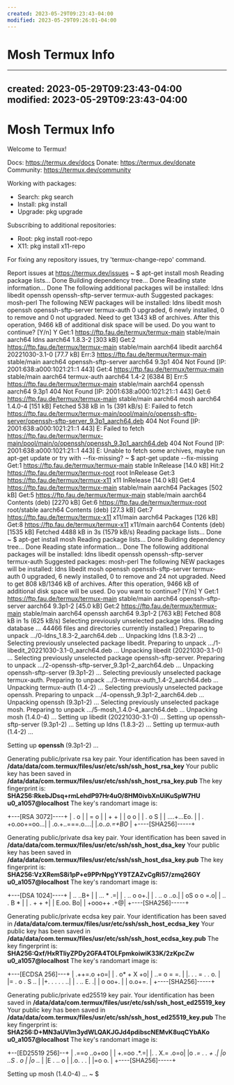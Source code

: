 ```yaml
---
created: 2023-05-29T09:23:43-04:00
modified: 2023-05-29T09:26:01-04:00
---
```


# Mosh Termux Info

---
created: 2023-05-29T09:23:43-04:00
modified: 2023-05-29T09:23:43-04:00
---

# Mosh Termux Info

Welcome to Termux!

Docs:       https://termux.dev/docs
Donate:     https://termux.dev/donate
Community:  https://termux.dev/community

Working with packages:

 - Search:  pkg search <query>
 - Install: pkg install <package>
 - Upgrade: pkg upgrade

Subscribing to additional repositories:

 - Root:    pkg install root-repo
 - X11:     pkg install x11-repo

For fixing any repository issues,
try 'termux-change-repo' command.

Report issues at https://termux.dev/issues
~ $ apt-get install mosh
Reading package lists... Done
Building dependency tree... Done
Reading state information... Done
The following additional packages will be installed:
  ldns libedit openssh openssh-sftp-server
  termux-auth
Suggested packages:
  mosh-perl
The following NEW packages will be installed:
  ldns libedit mosh openssh openssh-sftp-server
  termux-auth
0 upgraded, 6 newly installed, 0 to remove and 0 not upgraded.
Need to get 1343 kB of archives.
After this operation, 9466 kB of additional disk space will be used.
Do you want to continue? [Y/n] Y
Get:1 https://ftp.fau.de/termux/termux-main stable/main aarch64 ldns aarch64 1.8.3-2 [303 kB]
Get:2 https://ftp.fau.de/termux/termux-main stable/main aarch64 libedit aarch64 20221030-3.1-0 [77.7 kB]
Err:3 https://ftp.fau.de/termux/termux-main stable/main aarch64 openssh-sftp-server aarch64 9.3p1
  404  Not Found [IP: 2001:638:a000:1021:21::1 443]
Get:4 https://ftp.fau.de/termux/termux-main stable/main aarch64 termux-auth aarch64 1.4-2 [6384 B]
Err:5 https://ftp.fau.de/termux/termux-main stable/main aarch64 openssh aarch64 9.3p1
  404  Not Found [IP: 2001:638:a000:1021:21::1 443]
Get:6 https://ftp.fau.de/termux/termux-main stable/main aarch64 mosh aarch64 1.4.0-4 [151 kB]
Fetched 538 kB in 1s (391 kB/s)
E: Failed to fetch https://ftp.fau.de/termux/termux-main/pool/main/o/openssh-sftp-server/openssh-sftp-server_9.3p1_aarch64.deb  404  Not Found [IP: 2001:638:a000:1021:21::1 443]
E: Failed to fetch https://ftp.fau.de/termux/termux-main/pool/main/o/openssh/openssh_9.3p1_aarch64.deb  404  Not Found [IP: 2001:638:a000:1021:21::1 443]
E: Unable to fetch some archives, maybe run apt-get update or try with --fix-missing?
~ $ apt-get update --fix-missing
Get:1 https://ftp.fau.de/termux/termux-main stable InRelease [14.0 kB]
Hit:2 https://ftp.fau.de/termux/termux-root root InRelease
Get:3 https://ftp.fau.de/termux/termux-x11 x11 InRelease [14.0 kB]
Get:4 https://ftp.fau.de/termux/termux-main stable/main aarch64 Packages [502 kB]
Get:5 https://ftp.fau.de/termux/termux-main stable/main aarch64 Contents (deb) [2270 kB]
Get:6 https://ftp.fau.de/termux/termux-root root/stable aarch64 Contents (deb) [27.3 kB]
Get:7 https://ftp.fau.de/termux/termux-x11 x11/main aarch64 Packages [126 kB]
Get:8 https://ftp.fau.de/termux/termux-x11 x11/main aarch64 Contents (deb) [1535 kB]
Fetched 4488 kB in 3s (1579 kB/s)
Reading package lists... Done
~ $ apt-get install mosh
Reading package lists... Done
Building dependency tree... Done
Reading state information... Done
The following additional packages will be installed:
  ldns libedit openssh openssh-sftp-server
  termux-auth
Suggested packages:
  mosh-perl
The following NEW packages will be installed:
  ldns libedit mosh openssh openssh-sftp-server
  termux-auth
0 upgraded, 6 newly installed, 0 to remove and 24 not upgraded.
Need to get 808 kB/1346 kB of archives.
After this operation, 9466 kB of additional disk space will be used.
Do you want to continue? [Y/n] Y
Get:1 https://ftp.fau.de/termux/termux-main stable/main aarch64 openssh-sftp-server aarch64 9.3p1-2 [45.0 kB]
Get:2 https://ftp.fau.de/termux/termux-main stable/main aarch64 openssh aarch64 9.3p1-2 [763 kB]
Fetched 808 kB in 1s (625 kB/s)
Selecting previously unselected package ldns.
(Reading database ... 44466 files and directories currently installed.)
Preparing to unpack .../0-ldns_1.8.3-2_aarch64.deb ...
Unpacking ldns (1.8.3-2) ...
Selecting previously unselected package libedit.
Preparing to unpack .../1-libedit_20221030-3.1-0_aarch64.deb ...
Unpacking libedit (20221030-3.1-0) ...
Selecting previously unselected package openssh-sftp-server.
Preparing to unpack .../2-openssh-sftp-server_9.3p1-2_aarch64.deb ...
Unpacking openssh-sftp-server (9.3p1-2) ...
Selecting previously unselected package termux-auth.
Preparing to unpack .../3-termux-auth_1.4-2_aarch64.deb ...
Unpacking termux-auth (1.4-2) ...
Selecting previously unselected package openssh.
Preparing to unpack .../4-openssh_9.3p1-2_aarch64.deb ...
Unpacking openssh (9.3p1-2) ...
Selecting previously unselected package mosh.
Preparing to unpack .../5-mosh_1.4.0-4_aarch64.deb ...
Unpacking mosh (1.4.0-4) ...
Setting up libedit (20221030-3.1-0) ...
Setting up openssh-sftp-server (9.3p1-2) ...
Setting up ldns (1.8.3-2) ...
Setting up termux-auth (1.4-2) ...

Setting up **openssh** (9.3p1-2) ...



Generating public/private rsa key pair.
Your identification has been saved in **/data/data/com.termux/files/usr/etc/ssh/ssh_host_rsa_key**
Your public key has been saved in **/data/data/com.termux/files/usr/etc/ssh/ssh_host_rsa_key.pub**
The key fingerprint is:
**SHA256:RkebJDsq+rmLehdP97Hr4uO/8HM0ivbXnUiKuSpW7HU u0_a1057@localhost**
The key's randomart image is:

+---[RSA 3072]----+
|        . o      |
|         = o     |
|        + +      |
|       o o       |
|    . o S        |
|   ....+...Eo.   |
|  .  +o.oo+=oo...|
|  .o.+..===.o....|
|.o..*o.=+BO*     |
+----[SHA256]-----+

Generating public/private dsa key pair.
Your identification has been saved in **/data/data/com.termux/files/usr/etc/ssh/ssh_host_dsa_key**
Your public key has been saved in **/data/data/com.termux/files/usr/etc/ssh/ssh_host_dsa_key.pub**
The key fingerprint is:
**SHA256:VzXRemS8i1pP+e9PPrNpgYY9TZAZvCgRi57/zmq26GY u0_a1057@localhost**
The key's randomart image is:

+---[DSA 1024]----+
|         .. ..B+ |
|        ...  * .=|
|       . .. o o+.|
|      . .. o ..o.|
|       oS o o =.o|
|        .. . B * |
|         .  + + +|
|       E.oo.   Bo|
|      +ooo++  .+@|
+----[SHA256]-----+

Generating public/private ecdsa key pair.
Your identification has been saved in **/data/data/com.termux/files/usr/etc/ssh/ssh_host_ecdsa_key**
Your public key has been saved in **/data/data/com.termux/files/usr/etc/ssh/ssh_host_ecdsa_key.pub**
The key fingerprint is:
**SHA256:Qxf/HxRTliyZPDy2GFA4TOLFpmkoiwiK33K/2zKpcZw u0_a1057@localhost**
The key's randomart image is:

+---[ECDSA 256]---+
|       .++=.o +o=|
|      . o* + X +o|
|      ..= o = =. |
|.  . . = . . o.  |
|= . o . S     .. |
|+. . . . .     ..|
| . .. E.        .|
|  o oo+.         |
|   o.o+=.        |
+----[SHA256]-----+

Generating public/private ed25519 key pair.
Your identification has been saved in **/data/data/com.termux/files/usr/etc/ssh/ssh_host_ed25519_key**
Your public key has been saved in **/data/data/com.termux/files/usr/etc/ssh/ssh_host_ed25519_key.pub**
The key fingerprint is:
**SHA256:D+MN3aUVlm3ydWLQAKJGJd4pdibscNEMvK8uqCYbAKo u0_a1057@localhost**
The key's randomart image is:

+--[ED25519 256]--+
|     .==o ..o+oo |
|     +.=oo   .*.=|
|.   . X.=    .o=o|
|o    *.= . . +  .|
|o     ..S . o    |
|o      ..*       |
|E  .   .. o      |
|.o. . .          |
|=o   o.          |
+----[SHA256]-----+

Setting up mosh (1.4.0-4) ...
~ $
